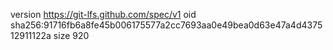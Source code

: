 version https://git-lfs.github.com/spec/v1
oid sha256:91716fb6a8fe45b006175577a2cc7693aa0e49bea0d63e47a4d437512911122a
size 920
